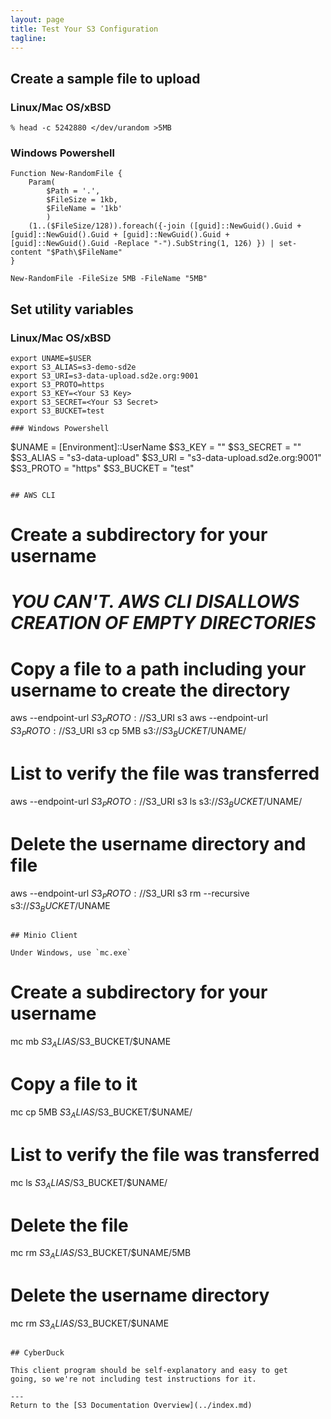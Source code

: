 ```yaml
---
layout: page
title: Test Your S3 Configuration
tagline:
---
```


## Create a sample file to upload

### Linux/Mac OS/xBSD 

```
% head -c 5242880 </dev/urandom >5MB
```

### Windows Powershell

```
Function New-RandomFile {
    Param(
        $Path = '.', 
        $FileSize = 1kb, 
        $FileName = '1kb'
        ) 
    (1..($FileSize/128)).foreach({-join ([guid]::NewGuid().Guid + [guid]::NewGuid().Guid + [guid]::NewGuid().Guid + [guid]::NewGuid().Guid -Replace "-").SubString(1, 126) }) | set-content "$Path\$FileName"
}

New-RandomFile -FileSize 5MB -FileName "5MB"
```

## Set utility variables

### Linux/Mac OS/xBSD

```
export UNAME=$USER
export S3_ALIAS=s3-demo-sd2e
export S3_URI=s3-data-upload.sd2e.org:9001
export S3_PROTO=https
export S3_KEY=<Your S3 Key>
export S3_SECRET=<Your S3 Secret>
export S3_BUCKET=test

### Windows Powershell

```
$UNAME = [Environment]::UserName
$S3_KEY = "<Your S3 Key>"
$S3_SECRET = "<Your S3 Secret>"
$S3_ALIAS = "s3-data-upload"
$S3_URI = "s3-data-upload.sd2e.org:9001"
$S3_PROTO = "https"
$S3_BUCKET = "test"
```

## AWS CLI

```
# Create a subdirectory for your username
# *YOU CAN'T. AWS CLI DISALLOWS CREATION OF EMPTY DIRECTORIES*
# Copy a file to a path including your username to create the directory
aws --endpoint-url $S3_PROTO://$S3_URI s3 
aws --endpoint-url $S3_PROTO://$S3_URI s3 cp 5MB s3://$S3_BUCKET/$UNAME/
# List to verify the file was transferred
aws --endpoint-url $S3_PROTO://$S3_URI s3 ls s3://$S3_BUCKET/$UNAME/
# Delete the username directory and file
aws --endpoint-url $S3_PROTO://$S3_URI s3 rm --recursive s3://$S3_BUCKET/$UNAME
```

## Minio Client

Under Windows, use `mc.exe`

```
# Create a subdirectory for your username
mc mb $S3_ALIAS/$S3_BUCKET/$UNAME
# Copy a file to it
mc cp 5MB $S3_ALIAS/$S3_BUCKET/$UNAME/
# List to verify the file was transferred
mc ls $S3_ALIAS/$S3_BUCKET/$UNAME/
# Delete the file
mc rm $S3_ALIAS/$S3_BUCKET/$UNAME/5MB
# Delete the username directory
mc rm $S3_ALIAS/$S3_BUCKET/$UNAME
```

## CyberDuck 

This client program should be self-explanatory and easy to get 
going, so we're not including test instructions for it.  

---
Return to the [S3 Documentation Overview](../index.md)
